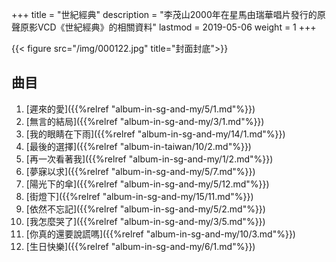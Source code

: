 +++
title = "世紀經典"
description = "李茂山2000年在星馬由瑞華唱片發行的原聲原影VCD《世紀經典》的相關資料"
lastmod = 2019-05-06
weight = 1
+++

{{< figure src="/img/000122.jpg" title="封面封底">}}

## 曲目

1. [遲來的愛]({{%relref "album-in-sg-and-my/5/1.md"%}}) 
2. [無言的結局]({{%relref "album-in-sg-and-my/3/1.md"%}}) 
3. [我的眼睛在下雨]({{%relref "album-in-sg-and-my/14/1.md"%}}) 
4. [最後的選擇]({{%relref "album-in-taiwan/10/2.md"%}}) 
5. [再一次看著我]({{%relref "album-in-sg-and-my/1/2.md"%}}) 
6. [夢寐以求]({{%relref "album-in-sg-and-my/5/7.md"%}}) 
7. [陽光下的傘]({{%relref "album-in-sg-and-my/5/12.md"%}}) 
8. [街燈下]({{%relref "album-in-sg-and-my/15/11.md"%}}) 
9. [依然不忘記]({{%relref "album-in-sg-and-my/5/2.md"%}}) 
10. [我怎麼哭了]({{%relref "album-in-sg-and-my/3/5.md"%}}) 
11. [你真的還要說謊嗎]({{%relref "album-in-sg-and-my/10/3.md"%}}) 
12. [生日快樂]({{%relref "album-in-sg-and-my/6/1.md"%}}) 